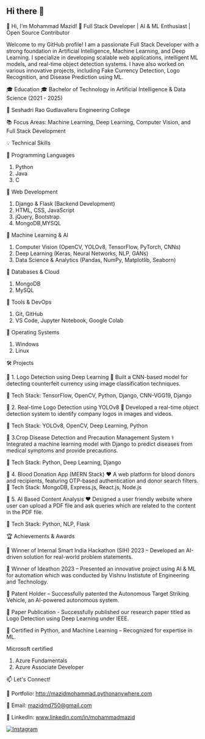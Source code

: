 ## Hi there 👋

👋 Hi, I'm Mohammad Mazid!
🚀 Full Stack Developer | AI & ML Enthusiast | Open Source Contributor

Welcome to my GitHub profile! I am a passionate Full Stack Developer with a strong foundation in Artificial Intelligence, Machine Learning, and Deep Learning. 
I specialize in developing scalable web applications, intelligent ML models, and real-time object detection systems. I have also worked on various innovative projects, 
including Fake Currency Detection, Logo Recognition, and Disease Prediction using ML.


🎓 Education
🎓 Bachelor of Technology in Artificial Intelligence & Data Science (2021 - 2025)

📍 Seshadri Rao Gudlavalleru Engineering College

📚 Focus Areas: Machine Learning, Deep Learning, Computer Vision, and Full Stack Development


💡 Technical Skills

🔹 Programming Languages
1. Python 
2. Java
3. C

🔹 Web Development

1. Django & Flask (Backend Development)
2. HTML, CSS, JavaScript
3. jQuery, Bootstrap.
4. MongoDB,MYSQL

🔹 Machine Learning & AI

1. Computer Vision (OpenCV, YOLOv8, TensorFlow, PyTorch, CNNs)
2. Deep Learning (Keras, Neural Networks, NLP, GANs)
3. Data Science & Analytics (Pandas, NumPy, Matplotlib, Seaborn)

🔹 Databases & Cloud

1. MongoDB
2. MySQL


🔹 Tools & DevOps

1. Git, GitHub
2. VS Code, Jupyter Notebook, Google Colab

🔹 Operating Systems

1. Windows
2. Linux


🛠 Projects

🔹 1. Logo Detection using Deep Learning
📝 Built a CNN-based model for detecting counterfeit currency using image classification techniques.

🔧 Tech Stack: TensorFlow, OpenCV, Python, Django, CNN-VGG19, Django

🔹 2. Real-time Logo Detection using YOLOv8
📸 Developed a real-time object detection system to identify company logos in images and videos.

🔧 Tech Stack: YOLOv8, OpenCV, Deep Learning, Python

🔹 3.Crop Disease Detection and Precaution Management System
⚕️ Integrated a machine learning model with Django to predict diseases from medical symptoms and provide precautions.

🔧 Tech Stack: Python, Deep Learning, Django

🔹 4. Blood Donation App (MERN Stack)
❤️ A web platform for blood donors and recipients, featuring OTP-based authentication and donor search filters.
🔧 Tech Stack: MongoDB, Express.js, React.js, Node.js

🔹 5. AI Based Content Analysis
❤️ Designed a user friendly website where user can upload a PDF file and ask queries which are related to the content in the PDF file. 

🔧 Tech Stack: Python, NLP, Flask


🏆 Achievements & Awards

🏅 Winner of Internal Smart India Hackathon (SIH) 2023 – Developed an AI-driven solution for real-world problem statements.

🏅 Winner of Ideathon 2023 – Presented an innovative project using AI & ML for automation which was conducted by Vishnu Instistute of Engineering and Technology.

🏅 Patent Holder – Successfully patented the Autonomous Target Striking Vehicle, an AI-powered autonomous system.

🏅 Paper Publication - Successfully published our research paper titled as Logo Detection using Deep Learning under IEEE.

🏅 Certified in Python, and Machine Learning – Recognized for expertise in ML.

Microsoft certified 
1. Azure Fundamentals 
2. Azure Associate Developer 


📫 Let's Connect!

💼 Portfolio: http://mazidmohammad.pythonanywhere.com

📧 Email: mazidmd750@gmail.com

🔗 LinkedIn: www.linkedin.com/in/mohammadmazid

[![Instagram](https://img.shields.io/badge/Instagram-%23E4405F.svg?style=for-the-badge&logo=instagram&logoColor=white)](https://www.instagram.com/immazid_786/)









